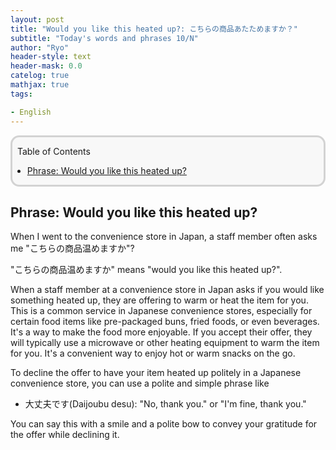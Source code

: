 ```yaml
---
layout: post
title: "Would you like this heated up?: こちらの商品あたためますか？"
subtitle: "Today's words and phrases 10/N"
author: "Ryo"
header-style: text
header-mask: 0.0
catelog: true
mathjax: true
tags:

- English
---
```


<div style='border-radius: 1em; border-style:solid; border-color:#D3D3D3; background-color:#F8F8F8'>

<p class="h4">&nbsp;&nbsp;Table of Contents</p>

<!-- START doctoc generated TOC please keep comment here to allow auto update -->
<!-- DON'T EDIT THIS SECTION, INSTEAD RE-RUN doctoc TO UPDATE -->

- [Phrase: Would you like this heated up?](#phrase-would-you-like-this-heated-up)

<!-- END doctoc generated TOC please keep comment here to allow auto update -->


</div>

## Phrase: Would you like this heated up?

When I went to the convenience store in Japan, 
a staff member often asks me "こちらの商品温めますか"? 


"こちらの商品温めますか" means "would you like this heated up?".


When a staff member at a convenience store in Japan asks if you would like something heated up, they are offering to warm or heat the item for you.
This is a common service in Japanese convenience stores, especially for certain food items like pre-packaged buns, fried foods, or even beverages. 
It's a way to make the food more enjoyable. 
If you accept their offer, they will typically use a microwave or other heating equipment to warm the item for you. 
It's a convenient way to enjoy hot or warm snacks on the go.

To decline the offer to have your item heated up politely in a Japanese convenience store, 
you can use a polite and simple phrase like

- 大丈夫です(Daijoubu desu): "No, thank you." or "I'm fine, thank you."

You can say this with a smile and a polite bow to convey your gratitude for the offer while declining it.
